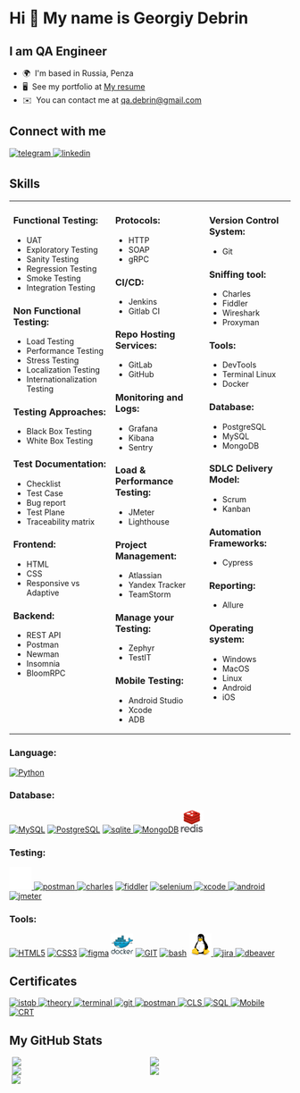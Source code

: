 # Hi 👋 My name is Georgiy Debrin

## I am QA Engineer


* 🌍  I'm based in Russia, Penza 
* 🖥️  See my portfolio at [My resume](https://debrin.ru/) 
* ✉️  You can contact me at [qa.debrin@gmail.com](mailto:qa.debrin@gmail.com)

## Connect with me  
<a href="https://t.me/gr_debrin" target="_blank">
<img src=https://img.shields.io/badge/Telegram-2CA5E0?style=for-the-badge&logo=telegram&logoColor=white alt=telegram style="margin-bottom: 5px;" />
</a> 
<a href="https://linkedin.com/in/georgiy-debrin" target="_blank">
<img src=https://img.shields.io/badge/linkedin-%231E77B5.svg?&style=for-the-badge&logo=linkedin&logoColor=white alt=linkedin style="margin-bottom: 5px;" />
</a> 

## Skills
<table>
<tr>
<td valign="top">

### Functional Testing:
* UAT
* Exploratory Testing
* Sanity Testing
* Regression Testing
* Smoke Testing
* Integration Testing

### Non Functional Testing:
* Load Testing
* Performance Testing
* Stress Testing
* Localization Testing
* Internationalization Testing

### Testing Approaches:
* Black Box Testing
* White Box Testing

### Test Documentation:
* Checklist
* Test Case
* Bug report
* Test Plane
* Traceability matrix

### Frontend:
* HTML
* CSS
* Responsive vs Adaptive

### Backend:
* REST API
* Postman
* Newman
* Insomnia
* BloomRPC

</td>
<td valign="top">

### Protocols:
* HTTP
* SOAP
* gRPC

### CI/CD:
* Jenkins
* Gitlab CI

### Repo Hosting Services:
* GitLab
* GitHub

### Monitoring and Logs:
* Grafana
* Kibana
* Sentry

### Load & Performance Testing:
* JMeter
* Lighthouse

### Project Management:
* Atlassian
* Yandex Tracker
* TeamStorm

### Manage your Testing:
* Zephyr
* TestIT

### Mobile Testing:
* Android Studio
* Xcode
* ADB

<td valign="top">

### Version Control System:
* Git

### Sniffing tool:
* Charles
* Fiddler
* Wireshark
* Proxyman

### Tools:
* DevTools
* Terminal Linux
* Docker

### Database:
* PostgreSQL
* MySQL
* MongoDB

### SDLC Delivery Model:
* Scrum
* Kanban

### Automation Frameworks:
* Cypress

### Reporting:
* Allure

### Operating system:
* Windows
* MacOS
* Linux
* Android
* iOS

</td>
</tr>
</table>

###  Language: 
<a href="https://www.python.org/" target="_blank" rel="noreferrer"><img src="https://profilinator.rishav.dev/skills-assets/python-original.svg" width="40" height="40" alt="Python" /></a> 

### Database:
<a href="https://www.mysql.com/" target="_blank" rel="noreferrer"><img src="https://raw.githubusercontent.com/danielcranney/readme-generator/main/public/icons/skills/mysql-colored.svg" width="36" height="36" alt="MySQL" /></a> 
<a href="https://www.postgresql.org/" target="_blank" rel="noreferrer"><img src="https://raw.githubusercontent.com/danielcranney/readme-generator/main/public/icons/skills/postgresql-colored.svg" width="36" height="36" alt="PostgreSQL" /></a> 
<a href="https://www.sqlite.org/" target="_blank" rel="noreferrer"> <img src="https://www.vectorlogo.zone/logos/sqlite/sqlite-icon.svg" alt="sqlite" width="40" height="40"/> </a>
<a href="https://www.mongodb.com/" target="_blank" rel="noreferrer"><img src="https://raw.githubusercontent.com/danielcranney/readme-generator/main/public/icons/skills/mongodb-colored.svg" width="36" height="36" alt="MongoDB" /></a>
<a href="https://redis.io" target="_blank" rel="noreferrer"> <img src="https://raw.githubusercontent.com/devicons/devicon/master/icons/redis/redis-original-wordmark.svg" alt="redis" width="40" height="40"/> </a>

### Testing:
<a href="https://developer.chrome.com/docs/devtools/" target="_blank" rel="noreferrer"> <img src="https://raw.githubusercontent.com/ChromeDevTools/devtools-logo/master/logos/svg/chrome-devtools-square-responsive.svg" alt="devtools" width="40" height="40"/> </a>
<a href="https://postman.com" target="_blank" rel="noreferrer"> <img src="https://www.vectorlogo.zone/logos/getpostman/getpostman-icon.svg" alt="postman" width="40" height="40"/> </a>
<a href="https://www.charlesproxy.com" target="_blank" rel="noreferrer"> <img src="https://davidwalsh.name/demo/charlesproxyicon.svg" alt="charles" width="40" height="40"/></a>
<a href="https://www.telerik.com/download/fiddler-everywhere" target="_blank" rel="noreferrer"> <img src="https://www.fileeagle.com/data/2021/06/Fiddler-Everywhere.png" alt="fiddler" width="40" height="40"/></a> 
<a href="https://www.selenium.dev" target="_blank" rel="noreferrer"> <img src="https://raw.githubusercontent.com/detain/svg-logos/780f25886640cef088af994181646db2f6b1a3f8/svg/selenium-logo.svg" alt="selenium" width="40" height="40"/> </a>
<a href="https://developer.apple.com/xcode/" target="_blank" rel="noreferrer"> <img src="https://static.wikia.nocookie.net/logopedia/images/d/da/Icon_512x512_Normal%402xxcode.png/revision/latest/scale-to-width-down/250?cb=20200917151913" alt="xcode" width="40" height="40"/> </a>
<a href="https://developer.android.com/studio" target="_blank" rel="noreferrer"> <img src="https://upload.wikimedia.org/wikipedia/commons/thumb/9/95/Android_Studio_Icon_3.6.svg/1900px-Android_Studio_Icon_3.6.svg.png" alt="android" width="40" height="40"/> </a>
<a href="https://jmeter.apache.org" target="_blank" rel="noreferrer"> <img src="https://upload.wikimedia.org/wikipedia/commons/thumb/7/7e/Apache_Feather_Logo.svg/1200px-Apache_Feather_Logo.svg.png" alt="jmeter" width="40" height="40"/> </a>

### Tools:
<a href="https://en.wikipedia.org/wiki/HTML5" target="_blank" rel="noreferrer"><img src="https://profilinator.rishav.dev/skills-assets/html5-original-wordmark.svg" width="40" height="40" alt="HTML5" /></a> 
<a href="https://en.wikipedia.org/wiki/CSS" target="_blank" rel="noreferrer"><img src="https://profilinator.rishav.dev/skills-assets/css3-original-wordmark.svg" width="40" height="40" alt="CSS3" /></a> 
<a href="https://www.figma.com/" target="_blank" rel="noreferrer"> <img src="https://www.vectorlogo.zone/logos/figma/figma-icon.svg" alt="figma" width="40" height="40"/></a>
<a href="https://www.docker.com/" target="_blank" rel="noreferrer"> <img src="https://raw.githubusercontent.com/devicons/devicon/master/icons/docker/docker-original-wordmark.svg" alt="docker" width="40" height="40"/></a> 
<a href="https://github.com/" target="_blank" rel="noreferrer"><img src="https://profilinator.rishav.dev/skills-assets/git-scm-icon.svg" width="40" height="40" alt="GIT" /></a> 
<a href="https://www.gnu.org/software/bash/" target="_blank" rel="noreferrer"> <img src="https://upload.wikimedia.org/wikipedia/commons/thumb/4/4b/Bash_Logo_Colored.svg/2048px-Bash_Logo_Colored.svg.png" alt="bash" width="40" height="40"/></a>
<a href="https://www.linux.org/" target="_blank" rel="noreferrer"> <img src="https://raw.githubusercontent.com/devicons/devicon/master/icons/linux/linux-original.svg" alt="linux" width="40" height="40"/> </a> 
<a href="https://www.atlassian.com/ru/software/jira" target="_blank" rel="noreferrer"> <img src="https://cdn.worldvectorlogo.com/logos/jira-3.svg" alt="jira" width="40" height="40"/> </a> 
<a href="https://dbeaver.io" target="_blank" rel="noreferrer"> <img src="https://dbeaver.com/img/dbeaver-head.png" alt="dbeaver" width="40" height="40"/> </a>

## Certificates
<a href="https://drive.google.com/file/d/1MZPTlkVxKdTOwur-oISb86iLaxSN_BCe/view?usp=sharing" target="_blank">
<img src="https://i125.fastpic.org/big/2025/0808/d6/fc1ec377f52f4e9e8f733c796f0be5d6.jpg" alt="istqb" style="width:275px; height:200px" />
</a> 
<a href="https://drive.google.com/file/d/1XVuHUVkLYDSdBSUT_Z0qmTe-FvISNNdD/view?usp=sharing" target="_blank">
<img src="https://i123.fastpic.org/thumb/2024/0401/1c/_b1b64389978e2a73f6edc444dd7aea1c.jpeg" alt="theory" style="width:275px; height:170px" />
</a> 
<a href="https://drive.google.com/file/d/1_bKzxSW3ONxC8jlu1oOxJuio9c2B7dsS/view?usp=sharing" target="_blank">
<img src="https://i121.fastpic.org/big/2023/0520/68/9e8c42bd519c442d19eb91f8d9512368.png" alt="terminal" style="width:275px; height:170px" />
</a> 
<a href="https://drive.google.com/file/d/1AZdr9421RXPhBUiJzeloF84_bqyy-242/view?usp=sharing" target="_blank">
<img src="https://i121.fastpic.org/big/2023/0520/ac/527b23c35ad4aeb39297daa31c11a1ac.png" alt="git" style="width:275px; height:170px" />
</a> 
<a href="https://drive.google.com/file/d/1dLlBLvWs6gTHIYeFSgOJ3p5LFMOnS2kS/view?usp=sharing" target="_blank">
<img src="https://i121.fastpic.org/big/2023/0520/8d/1f6ad2b9bfbbe849c34b85ac5cbdf18d.png" alt="postman" style="width:275px; height:170px" />
</a> 
<a href="https://drive.google.com/file/d/19uvUwg62NVlcK0U8ivr8OwL9WWWq_e_l/view?usp=sharing" target="_blank">
<img src="https://i121.fastpic.org/big/2023/0520/3a/fe7f1d58f4d0280cc4603c1f3f34da3a.png" alt="CLS" style="width:275px; height:170px" />
</a> 
<a href="https://drive.google.com/file/d/1YazlhMAgJBrzC3I1nQ-5GeipZvz5BCQC/view?usp=sharing" target="_blank">
<img src="https://i121.fastpic.org/big/2023/0521/1b/cf8c69e7fae32d6c6862b6af43ee7d1b.png" alt="SQL" style="width:275px; height:170px" />
</a>
<a href="https://drive.google.com/file/d/1X6z99pNRnAdRHVTm9O5jOaTkEgYJtv1F/view?usp=sharing" target="_blank">
<img src="https://i122.fastpic.org/thumb/2024/0107/11/_34e3fae8093df0fdac93f62f82149b11.jpeg" alt="Mobile" style="width:275px; height:170px" />
</a>
<a href="https://drive.google.com/file/d/1mPPWyPhfFO0l0aCIOdn4ZBYuvRKH2ZAK/view?usp=sharing" target="_blank">
<img src="https://i122.fastpic.org/thumb/2024/0107/1e/_abb747a2a69a6cfe6f83448e965e6e1e.jpeg" alt="CRT" style="width:275px; height:170px" />
</a>

## My GitHub Stats
<div style="display:flex; justify-content:center;">
<img src="http://github-profile-summary-cards.vercel.app/api/cards/stats?username=grdebrin&theme=chartreuse_dark" width="49%">
<img src="http://github-profile-summary-cards.vercel.app/api/cards/productive-time?username=grdebrin&theme=chartreuse_dark&utcOffset=8" width="49%">
</div>
<div style="display:flex; justify-content:center;">
<img src="http://github-profile-summary-cards.vercel.app/api/cards/repos-per-language?username=grdebrin&theme=chartreuse_dark" width="49%">
<img src="http://github-profile-summary-cards.vercel.app/api/cards/most-commit-language?username=grdebrin&theme=chartreuse_dark" width="49%">
</div>
<div style="display:flex; justify-content:center;">
<img src="http://github-profile-summary-cards.vercel.app/api/cards/profile-details?username=grdebrin&theme=chartreuse_dark" width="98.5%">
</div>
